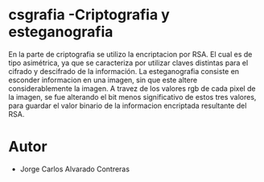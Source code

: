 # csgrafia -Criptografia y esteganografia

En la parte de criptografia se utilizo la encriptacion por RSA.
El cual es de tipo asimétrica, ya que se caracteriza por utilizar claves distintas para el cifrado y descifrado de la información. 
La esteganografia consiste en esconder informacion en una imagen, sin que este altere considerablemente la imagen. A travez de los valores rgb de cada pixel de la imagen, se fue alterando el bit menos significativo de estos tres valores, para guardar el valor binario de la informacion encriptada resultante del RSA.


# Autor

- Jorge Carlos Alvarado Contreras
